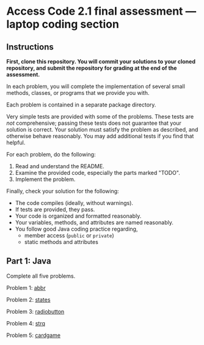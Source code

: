 # Access Code 2.1 final assessment &mdash; laptop coding section

## Instructions

**First, clone this repository. You will commit your solutions to your cloned
repository, and submit the repository for grading at the end of the
assessment.**

In each problem, you will complete the implementation of several small methods,
classes, or programs that we provide you with.

Each problem is contained in a separate package directory.

Very simple tests are provided with some of the problems. These tests are _not_
comprehensive; passing these tests does not guarantee that your solution is
correct. Your solution must satisfy the problem as described, and otherwise
behave reasonably. You may add additional tests if you find that helpful.

For each problem, do the following:

1. Read and understand the README.
2. Examine the provided code, especially the parts marked "TODO".
3. Implement the problem.

Finally, check your solution for the following:

- The code compiles (ideally, without warnings).
- If tests are provided, they pass.
- Your code is organized and formatted reasonably.
- Your variables, methods, and attributes are named reasonably.
- You follow good Java coding practice regarding,
  - member access (`public` or `private`)
  - static methods and attributes


## Part 1: Java

Complete all five problems.

Problem 1: [abbr](src/abbr)

Problem 2: [states](src/states)

Problem 3: [radiobutton](src/radiobutton)

Problem 4: [strq](src/strq)

Problem 5: [cardgame](src/cardgame)

